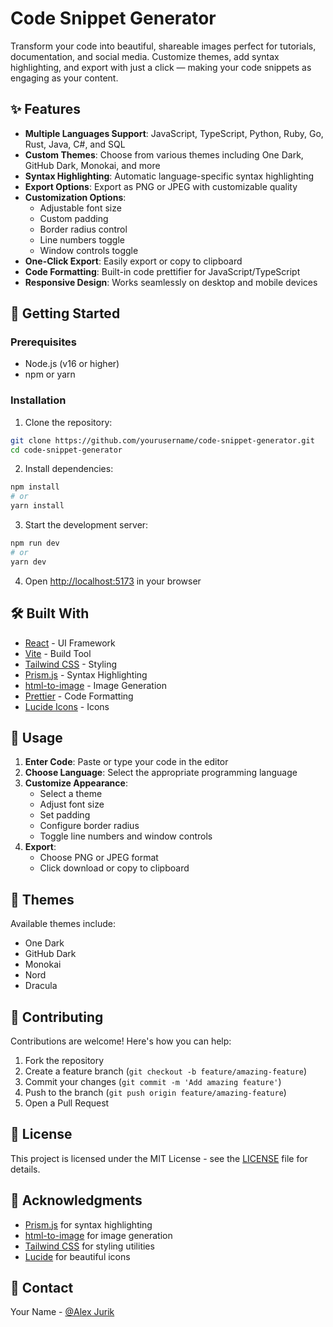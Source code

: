 # Code Snippet Generator

Transform your code into beautiful, shareable images perfect for tutorials, documentation, and social media. Customize themes, add syntax highlighting, and export with just a click — making your code snippets as engaging as your content.

## ✨ Features

- **Multiple Languages Support**: JavaScript, TypeScript, Python, Ruby, Go, Rust, Java, C#, and SQL
- **Custom Themes**: Choose from various themes including One Dark, GitHub Dark, Monokai, and more
- **Syntax Highlighting**: Automatic language-specific syntax highlighting
- **Export Options**: Export as PNG or JPEG with customizable quality
- **Customization Options**:
  - Adjustable font size
  - Custom padding
  - Border radius control
  - Line numbers toggle
  - Window controls toggle
- **One-Click Export**: Easily export or copy to clipboard
- **Code Formatting**: Built-in code prettifier for JavaScript/TypeScript
- **Responsive Design**: Works seamlessly on desktop and mobile devices

## 🚀 Getting Started

### Prerequisites

- Node.js (v16 or higher)
- npm or yarn

### Installation

1. Clone the repository:

```bash
git clone https://github.com/yourusername/code-snippet-generator.git
cd code-snippet-generator
```

2. Install dependencies:

```bash
npm install
# or
yarn install
```

3. Start the development server:

```bash
npm run dev
# or
yarn dev
```

4. Open [http://localhost:5173](http://localhost:5173) in your browser

## 🛠️ Built With

- [React](https://reactjs.org/) - UI Framework
- [Vite](https://vitejs.dev/) - Build Tool
- [Tailwind CSS](https://tailwindcss.com/) - Styling
- [Prism.js](https://prismjs.com/) - Syntax Highlighting
- [html-to-image](https://github.com/bubkoo/html-to-image) - Image Generation
- [Prettier](https://prettier.io/) - Code Formatting
- [Lucide Icons](https://lucide.dev/) - Icons

## 📝 Usage

1. **Enter Code**: Paste or type your code in the editor
2. **Choose Language**: Select the appropriate programming language
3. **Customize Appearance**:
   - Select a theme
   - Adjust font size
   - Set padding
   - Configure border radius
   - Toggle line numbers and window controls
4. **Export**:
   - Choose PNG or JPEG format
   - Click download or copy to clipboard

## 🎨 Themes

Available themes include:

- One Dark
- GitHub Dark
- Monokai
- Nord
- Dracula

## 🤝 Contributing

Contributions are welcome! Here's how you can help:

1. Fork the repository
2. Create a feature branch (`git checkout -b feature/amazing-feature`)
3. Commit your changes (`git commit -m 'Add amazing feature'`)
4. Push to the branch (`git push origin feature/amazing-feature`)
5. Open a Pull Request

## 📜 License

This project is licensed under the MIT License - see the [LICENSE](LICENSE) file for details.

## 🙏 Acknowledgments

- [Prism.js](https://prismjs.com/) for syntax highlighting
- [html-to-image](https://github.com/bubkoo/html-to-image) for image generation
- [Tailwind CSS](https://tailwindcss.com/) for styling utilities
- [Lucide](https://lucide.dev/) for beautiful icons

## 📧 Contact

Your Name - [@Alex Jurik](https://bento.me/alex-jurik)
